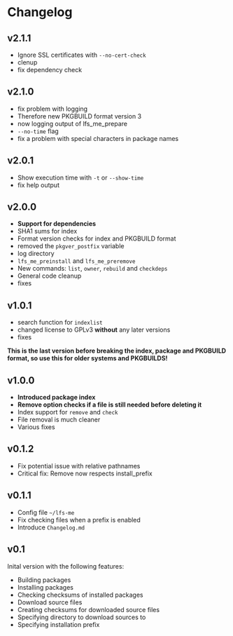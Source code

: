 Changelog
=========

v2.1.1
------
* Ignore SSL certificates with `--no-cert-check`
* clenup
* fix dependency check

v2.1.0
------
* fix problem with logging
* Therefore new PKGBUILD format version 3
* now logging output of lfs_me_prepare
* `--no-time` flag
* fix a problem with special characters in package names

v2.0.1
------
* Show execution time with `-t` or `--show-time`
* fix help output

v2.0.0
------
* **Support for dependencies**
* SHA1 sums for index
* Format version checks for index and PKGBUILD format
* removed the `pkgver_postfix` variable
* log directory
* `lfs_me_preinstall` and `lfs_me_preremove`
* New commands: `list`, `owner`, `rebuild` and `checkdeps`
* General code cleanup
* fixes

v1.0.1
------
* search function for `indexlist`
* changed license to GPLv3 **without** any later versions
* fixes

**This is the last version before breaking the index, package and PKGBUILD format, so use this for older systems and PKGBUILDS!**

v1.0.0
------
* **Introduced package index**
* **Remove option checks if a file is still needed before deleting it**
* Index support for `remove` and `check`
* File removal is much cleaner
* Various fixes

v0.1.2
------
* Fix potential issue with relative pathnames
* Critical fix: Remove now respects install_prefix

v0.1.1
------
* Config file `~/lfs-me`
* Fix checking files when a prefix is enabled
* Introduce `Changelog.md`

v0.1
----
Inital version with the following features:

* Building packages
* Installing packages
* Checking checksums of installed packages
* Download source files
* Creating checksums for downloaded source files
* Specifying directory to download sources to
* Specifying installation prefix
